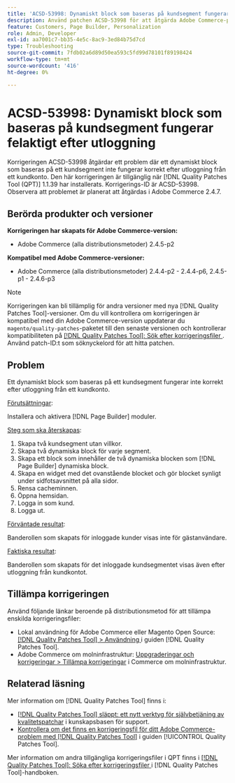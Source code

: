 ```yaml
---
title: 'ACSD-53998: Dynamiskt block som baseras på kundsegment fungerar felaktigt efter utloggning'
description: Använd patchen ACSD-53998 för att åtgärda Adobe Commerce-problemet där ett dynamiskt block som baseras på ett kundsegment inte fungerar korrekt efter utloggning från ett kundkonto.
feature: Customers, Page Builder, Personalization
role: Admin, Developer
exl-id: aa7001c7-bb35-4e5c-8ac9-3ed84b75d7cd
type: Troubleshooting
source-git-commit: 7fdb02a6d89d50ea593c5fd99d78101f89198424
workflow-type: tm+mt
source-wordcount: '416'
ht-degree: 0%

---
```


# ACSD-53998: Dynamiskt block som baseras på kundsegment fungerar felaktigt efter utloggning

Korrigeringen ACSD-53998 åtgärdar ett problem där ett dynamiskt block som baseras på ett kundsegment inte fungerar korrekt efter utloggning från ett kundkonto. Den här korrigeringen är tillgänglig när [!DNL Quality Patches Tool (QPT)] 1.1.39 har installerats. Korrigerings-ID är ACSD-53998. Observera att problemet är planerat att åtgärdas i Adobe Commerce 2.4.7.

## Berörda produkter och versioner

**Korrigeringen har skapats för Adobe Commerce-version:**

* Adobe Commerce (alla distributionsmetoder) 2.4.5-p2

**Kompatibel med Adobe Commerce-versioner:**

* Adobe Commerce (alla distributionsmetoder) 2.4.4-p2 - 2.4.4-p6, 2.4.5-p1 - 2.4.6-p3

>[!NOTE]
>
>Korrigeringen kan bli tillämplig för andra versioner med nya [!DNL Quality Patches Tool]-versioner. Om du vill kontrollera om korrigeringen är kompatibel med din Adobe Commerce-version uppdaterar du `magento/quality-patches`-paketet till den senaste versionen och kontrollerar kompatibiliteten på [[!DNL Quality Patches Tool]: Sök efter korrigeringsfiler ](https://experienceleague.adobe.com/tools/commerce-quality-patches/index.html). Använd patch-ID:t som söknyckelord för att hitta patchen.

## Problem

Ett dynamiskt block som baseras på ett kundsegment fungerar inte korrekt efter utloggning från ett kundkonto.

<u>Förutsättningar</u>:

Installera och aktivera [!DNL Page Builder] moduler.

<u>Steg som ska återskapas</u>:

1. Skapa två kundsegment utan villkor.
1. Skapa två dynamiska block för varje segment.
1. Skapa ett block som innehåller de två dynamiska blocken som [!DNL Page Builder] dynamiska block.
1. Skapa en widget med det ovanstående blocket och gör blocket synligt under sidfotsavsnittet på alla sidor.
1. Rensa cacheminnen.
1. Öppna hemsidan.
1. Logga in som kund.
1. Logga ut.

<u>Förväntade resultat</u>:

Banderollen som skapats för inloggade kunder visas inte för gästanvändare.

<u>Faktiska resultat</u>:

Banderollen som skapats för det inloggade kundsegmentet visas även efter utloggning från kundkontot.

## Tillämpa korrigeringen

Använd följande länkar beroende på distributionsmetod för att tillämpa enskilda korrigeringsfiler:

* Lokal användning för Adobe Commerce eller Magento Open Source: [[!DNL Quality Patches Tool] > Användning ](/help/tools/quality-patches-tool/usage.md) i guiden [!DNL Quality Patches Tool].
* Adobe Commerce om molninfrastruktur: [Uppgraderingar och korrigeringar > Tillämpa korrigeringar](https://experienceleague.adobe.com/docs/commerce-cloud-service/user-guide/develop/upgrade/apply-patches.html) i Commerce om molninfrastruktur.

## Relaterad läsning

Mer information om [!DNL Quality Patches Tool] finns i:

* [[!DNL Quality Patches Tool] släppt: ett nytt verktyg för självbetjäning av kvalitetspatchar](https://experienceleague.adobe.com/en/docs/commerce-operations/tools/quality-patches-tool/quality-patches-tool-to-self-serve-quality-patches) i kunskapsbasen för support.
* [Kontrollera om det finns en korrigeringsfil för ditt Adobe Commerce-problem med  [!DNL Quality Patches Tool]](/help/tools/quality-patches-tool/patches-available-in-qpt/check-patch-for-magento-issue-with-magento-quality-patches.md) i guiden [!UICONTROL Quality Patches Tool].


Mer information om andra tillgängliga korrigeringsfiler i QPT finns i [[!DNL Quality Patches Tool]: Söka efter korrigeringsfiler ](https://experienceleague.adobe.com/tools/commerce-quality-patches/index.html) i [!DNL Quality Patches Tool]-handboken.
